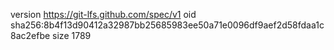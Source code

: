 version https://git-lfs.github.com/spec/v1
oid sha256:8b4f13d90412a32987bb25685983ee50a71e0096df9aef2d58fdaa1c8ac2efbe
size 1789
